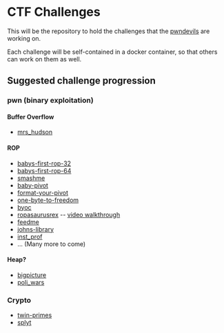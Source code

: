 # CTF Challenges

This will be the repository to hold the challenges that the
[pwndevils][pwndevils-ctf-time] are working on.

Each challenge will be self-contained in a docker container, so that
others can work on them as well.

## Suggested challenge progression


### pwn (binary exploitation)


#### Buffer Overflow

- [mrs_hudson][mrs_hudson]

#### ROP

- [babys-first-rop-32][babys-first-rop-32]
- [babys-first-rop-64][babys-first-rop-64]
- [smashme][smashme]
- [baby-pivot][baby-pivot]
- [format-your-pivot][format-your-pivot]
- [one-byte-to-freedom][one-byte-to-freedom]
- [byoc][byoc]
- [ropasaurusrex][ropasaurusrex] -- [video walkthrough][ropsaurus-walk]
- [feedme][feedme]
- [johns-library][johns-library]
- [inst_prof][inst_prof]
- ... (Many more to come)


#### Heap?

- [bigpicture][bigpicture]
- [poli_wars][poli_wars]

### Crypto

- [twin-primes][twin-primes]
- [splyt][splyt]

[mrs_hudson]: mrs_hudson/README.md
[splyt]: splyt/README.md
[twin-primes]: twin-primes/README.md
[smashme]: smashme/README.md
[babys-first-rop-32]: babys-first-rop-32/README.md
[babys-first-rop-64]: babys-first-rop-64/README.md
[baby-pivot]: baby-pivot/README.md
[pwndevils-ctf-time]: https://ctftime.org/team/14321
[ropasaurusrex]: ropasaurusrex/README.md
[bigpicture]: bigpicture/README.md
[ropsaurus-walk]: https://youtu.be/GySsNkUwp84
[format-your-pivot]: format-your-pivot/README.md
[one-byte-to-freedom]: one-byte-to-freedom/README.md
[byoc]: byoc/README.md
[feedme]: feedme/README.md
[inst_prof]: inst_prof/README.md
[johns-library]: johns-library/README.md
[poli_wars]: poli_wars/README.md
